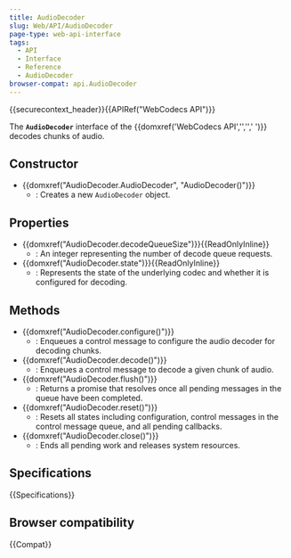 ```yaml
---
title: AudioDecoder
slug: Web/API/AudioDecoder
page-type: web-api-interface
tags:
  - API
  - Interface
  - Reference
  - AudioDecoder
browser-compat: api.AudioDecoder
---
```

{{securecontext_header}}{{APIRef("WebCodecs API")}}

The **`AudioDecoder`** interface of the {{domxref('WebCodecs API','','',' ')}} decodes chunks of audio.

## Constructor

- {{domxref("AudioDecoder.AudioDecoder", "AudioDecoder()")}}
  - : Creates a new `AudioDecoder` object.

## Properties

- {{domxref("AudioDecoder.decodeQueueSize")}}{{ReadOnlyInline}}
  - : An integer representing the number of decode queue requests.
- {{domxref("AudioDecoder.state")}}{{ReadOnlyInline}}
  - : Represents the state of the underlying codec and whether it is configured for decoding.

## Methods

- {{domxref("AudioDecoder.configure()")}}
  - : Enqueues a control message to configure the audio decoder for decoding chunks.
- {{domxref("AudioDecoder.decode()")}}
  - : Enqueues a control message to decode a given chunk of audio.
- {{domxref("AudioDecoder.flush()")}}
  - : Returns a promise that resolves once all pending messages in the queue have been completed.
- {{domxref("AudioDecoder.reset()")}}
  - : Resets all states including configuration, control messages in the control message queue, and all pending callbacks.
- {{domxref("AudioDecoder.close()")}}
  - : Ends all pending work and releases system resources.

## Specifications

{{Specifications}}

## Browser compatibility

{{Compat}}
